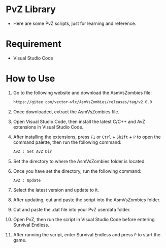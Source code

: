 # PvZ Library
- Here are some PvZ scripts, just for learning and reference.
# Requirement
- Visual Studio Code
# How to Use
1. Go to the following website and download the AsmVsZombies file:

   ```Bash
   https://gitee.com/vector-wlc/AsmVsZombies/releases/tag/v2.0.0

2. Once downloaded, extract the AsmVsZombies file.
3. Open Visual Studio Code, then install the latest C/C++ and AvZ extensions in Visual Studio Code.
4. After installing the extensions, press ```F1``` or ```Ctrl``` + ```Shift``` + ```P``` to open the command palette, then run the following command:

   ```Bash
   AvZ : Set AvZ Dir

5. Set the directory to where the AsmVsZombies folder is located.
6. Once you have set the directory, run the following command:

   ```Bash
   AvZ : Update

7. Select the latest version and update to it.
8. After updating, cut and paste the script into the AsmVsZombies folder.
9. Cut and paste the .dat file into your PvZ userdata folder.
10. Open PvZ, then run the script in Visual Studio Code before entering Survival Endless.
11. After running the script, enter Survival Endless and press ```P``` to start the game.
